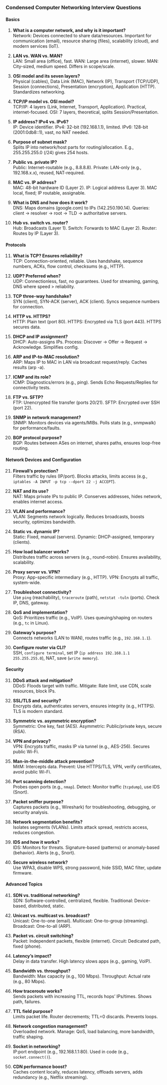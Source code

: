 ### Condensed Computer Networking Interview Questions

#### Basics
1. **What is a computer network, and why is it important?**  
   Network: Devices connected to share data/resources. Important for communication (email), resource sharing (files), scalability (cloud), and modern services (IoT).

2. **LAN vs. WAN vs. MAN?**  
   LAN: Small area (office), fast. WAN: Large area (internet), slower. MAN: City-sized, medium speed. Differs in scope/scale.

3. **OSI model and its seven layers?**  
   Physical (cables), Data Link (MAC), Network (IP), Transport (TCP/UDP), Session (connections), Presentation (encryption), Application (HTTP). Standardizes networking.

4. **TCP/IP model vs. OSI model?**  
   TCP/IP: 4 layers (Link, Internet, Transport, Application). Practical, internet-focused. OSI: 7 layers, theoretical, splits Session/Presentation.

5. **IP address? IPv4 vs. IPv6?**  
   IP: Device identifier. IPv4: 32-bit (192.168.1.1), limited. IPv6: 128-bit (2001:0db8::1), vast, no NAT needed.

6. **Purpose of subnet mask?**  
   Splits IP into network/host parts for routing/allocation. E.g., 255.255.255.0 (/24) gives 254 hosts.

7. **Public vs. private IP?**  
   Public: Internet-routable (e.g., 8.8.8.8). Private: LAN-only (e.g., 192.168.x.x), reused, NAT-required.

8. **MAC vs. IP address?**  
   MAC: 48-bit hardware ID (Layer 2). IP: Logical address (Layer 3). MAC local, fixed; IP routable, assignable.

9. **What is DNS and how does it work?**  
   DNS: Maps domains (google.com) to IPs (142.250.190.14). Queries: client → resolver → root → TLD → authoritative servers.

10. **Hub vs. switch vs. router?**  
    Hub: Broadcasts (Layer 1). Switch: Forwards to MAC (Layer 2). Router: Routes by IP (Layer 3).

#### Protocols
11. **What is TCP? Ensures reliability?**  
    TCP: Connection-oriented, reliable. Uses handshake, sequence numbers, ACKs, flow control, checksums (e.g., HTTP).

12. **UDP? Preferred when?**  
    UDP: Connectionless, fast, no guarantees. Used for streaming, gaming, DNS where speed > reliability.

13. **TCP three-way handshake?**  
    SYN (client), SYN-ACK (server), ACK (client). Syncs sequence numbers for connection.

14. **HTTP vs. HTTPS?**  
    HTTP: Plain text (port 80). HTTPS: Encrypted via TLS (port 443). HTTPS secures data.

15. **DHCP and IP assignment?**  
    DHCP: Auto-assigns IPs. Process: Discover → Offer → Request → Acknowledge. Simplifies config.

16. **ARP and IP-to-MAC resolution?**  
    ARP: Maps IP to MAC in LAN via broadcast request/reply. Caches results (arp -a).

17. **ICMP and its role?**  
    ICMP: Diagnostics/errors (e.g., ping). Sends Echo Requests/Replies for connectivity tests.

18. **FTP vs. SFTP?**  
    FTP: Unencrypted file transfer (ports 20/21). SFTP: Encrypted over SSH (port 22).

19. **SNMP in network management?**  
    SNMP: Monitors devices via agents/MIBs. Polls stats (e.g., snmpwalk) for performance/faults.

20. **BGP protocol purpose?**  
    BGP: Routes between ASes on internet, shares paths, ensures loop-free routing.

#### Network Devices and Configuration
21. **Firewall’s protection?**  
    Filters traffic by rules (IP/port). Blocks attacks, limits access (e.g., `iptables -A INPUT -p tcp --dport 22 -j ACCEPT`).

22. **NAT and its use?**  
    NAT: Maps private IPs to public IP. Conserves addresses, hides network, enables internet access.

23. **VLAN and performance?**  
    VLAN: Segments network logically. Reduces broadcasts, boosts security, optimizes bandwidth.

24. **Static vs. dynamic IP?**  
    Static: Fixed, manual (servers). Dynamic: DHCP-assigned, temporary (clients).

25. **How load balancer works?**  
    Distributes traffic across servers (e.g., round-robin). Ensures availability, scalability.

26. **Proxy server vs. VPN?**  
    Proxy: App-specific intermediary (e.g., HTTP). VPN: Encrypts all traffic, system-wide.

27. **Troubleshoot connectivity?**  
    Use `ping` (reachability), `traceroute` (path), `netstat -tuln` (ports). Check IP, DNS, gateway.

28. **QoS and implementation?**  
    QoS: Prioritizes traffic (e.g., VoIP). Uses queuing/shaping on routers (e.g., `tc` in Linux).

29. **Gateway’s purpose?**  
    Connects networks (LAN to WAN), routes traffic (e.g., `192.168.1.1`).

30. **Configure router via CLI?**  
    SSH, `configure terminal`, set IP (`ip address 192.168.1.1 255.255.255.0`), NAT, save (`write memory`).

#### Security
31. **DDoS attack and mitigation?**  
    DDoS: Floods target with traffic. Mitigate: Rate limit, use CDN, scale resources, block IPs.

32. **SSL/TLS and security?**  
    Encrypts data, authenticates servers, ensures integrity (e.g., HTTPS). TLS is modern standard.

33. **Symmetric vs. asymmetric encryption?**  
    Symmetric: One key, fast (AES). Asymmetric: Public/private keys, secure (RSA).

34. **VPN and privacy?**  
    VPN: Encrypts traffic, masks IP via tunnel (e.g., AES-256). Secures public Wi-Fi.

35. **Man-in-the-middle attack prevention?**  
    MitM: Intercepts data. Prevent: Use HTTPS/TLS, VPN, verify certificates, avoid public Wi-Fi.

36. **Port scanning detection?**  
    Probes open ports (e.g., `nmap`). Detect: Monitor traffic (`tcpdump`), use IDS (Snort).

37. **Packet sniffer purpose?**  
    Captures packets (e.g., Wireshark) for troubleshooting, debugging, or security analysis.

38. **Network segmentation benefits?**  
    Isolates segments (VLANs). Limits attack spread, restricts access, reduces congestion.

39. **IDS and how it works?**  
    IDS: Monitors for threats. Signature-based (patterns) or anomaly-based (behavior). Alerts (e.g., Snort).

40. **Secure wireless network?**  
    Use WPA3, disable WPS, strong password, hide SSID, MAC filter, update firmware.

#### Advanced Topics
41. **SDN vs. traditional networking?**  
    SDN: Software-controlled, centralized, flexible. Traditional: Device-based, distributed, static.

42. **Unicast vs. multicast vs. broadcast?**  
    Unicast: One-to-one (email). Multicast: One-to-group (streaming). Broadcast: One-to-all (ARP).

43. **Packet vs. circuit switching?**  
    Packet: Independent packets, flexible (internet). Circuit: Dedicated path, fixed (phone).

44. **Latency’s impact?**  
    Delay in data transfer. High latency slows apps (e.g., gaming, VoIP).

45. **Bandwidth vs. throughput?**  
    Bandwidth: Max capacity (e.g., 100 Mbps). Throughput: Actual rate (e.g., 80 Mbps).

46. **How traceroute works?**  
    Sends packets with increasing TTL, records hops’ IPs/times. Shows path, failures.

47. **TTL field purpose?**  
    Limits packet life. Router decrements; TTL=0 discards. Prevents loops.

48. **Network congestion management?**  
    Overloaded network. Manage: QoS, load balancing, more bandwidth, traffic shaping.

49. **Socket in networking?**  
    IP:port endpoint (e.g., 192.168.1.1:80). Used in code (e.g., `socket.connect()`).

50. **CDN performance boost?**  
    Caches content locally, reduces latency, offloads servers, adds redundancy (e.g., Netflix streaming).